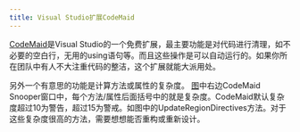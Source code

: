 ```yaml
---
title: Visual Studio扩展CodeMaid
---
```


[CodeMaid](http://visualstudiogallery.msdn.microsoft.com/76293c4d-8c16-4f4a-aee6-21f83a571496)是Visual Studio的一个免费扩展，最主要功能是对代码进行清理，如不必要的空白行，无用的using语句等。而且这些操作是可以自动运行的。如果你所在团队中有人不大注重代码的整洁，这个扩展就能大派用处。

另外一个有意思的功能是计算方法或属性的复杂度。 
[图](http://visualstudiogallery.msdn.microsoft.com/76293c4d-8c16-4f4a-aee6-21f83a571496/showImage/9357)中右边CodeMaid Snooper窗口中，每个方法/属性后面括号中的就是复杂度。CodeMaid默认复杂度超过10为警告，超过15为警戒。如图中的UpdateRegionDirectives方法。对于这些复杂度很高的方法，需要想想能否重构或重新设计。